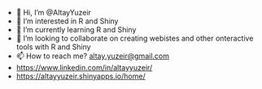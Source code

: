 - 👋 Hi, I’m @AltayYuzeir
- 👀 I’m interested in R and Shiny
- 🌱 I’m currently learning R and Shiny
- 💞️ I’m looking to collaborate on creating webistes and other onteractive tools with R and Shiny
- 📫 How to reach me? altay.yuzeir@gmail.com
- https://www.linkedin.com/in/altayyuzeir/
- https://altayyuzeir.shinyapps.io/home/


<!---
AltayYuzeir/AltayYuzeir is a ✨ special ✨ repository because its `README.md` (this file) appears on your GitHub profile.
You can click the Preview link to take a look at your changes.
--->
